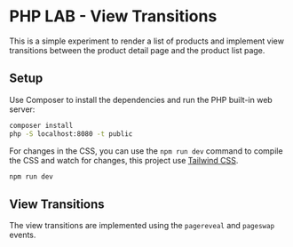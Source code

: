 # PHP LAB - View Transitions

This is a simple experiment to render a list of products and implement view
transitions between the product detail page and the product list page.

## Setup

Use Composer to install the dependencies and run the PHP built-in web server:

```bash
composer install
php -S localhost:8080 -t public
```

For changes in the CSS, you can use the `npm run dev` command to compile the
CSS and watch for changes, this project use [Tailwind CSS](https://tailwindcss.com/).

```bash
npm run dev
```

## View Transitions

The view transitions are implemented using the `pagereveal` and `pageswap`
events.
